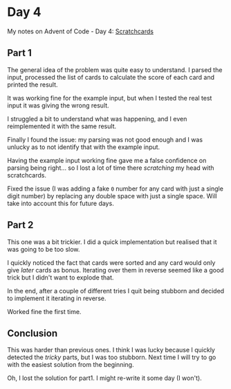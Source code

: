 # Day 4

My notes on Advent of Code - Day 4: [Scratchcards](https://adventofcode.com/2023/day/4)

## Part 1

The general idea of the problem was quite easy to understand. I parsed the input, processed the list of cards to calculate the score of each card and printed the result.

It was working fine for the example input, but when I tested the real test input it was giving the wrong result.

I struggled a bit to understand what was happening, and I even reimplemented it with the same result.

Finally I found the issue: my parsing was not good enough and I was unlucky as to not identify that with the example input.

Having the example input working fine gave me a false confidence on parsing being right... so I lost a lot of time there _scratching_ my head with scratchcards.

Fixed the issue (I was adding a fake `0` number for any card with just a single digit number) by replacing any double space with just a single space. Will take into account this for future days.

## Part 2

This one was a bit trickier. I did a quick implementation but realised that it was going to be too slow.

I quickly noticed the fact that cards were sorted and any card would only give _later_ cards as bonus. Iterating over them in reverse seemed like a good trick but I didn't want to explode that.

In the end, after a couple of different tries I quit being stubborn and decided to implement it iterating in reverse.

Worked fine the first time.

## Conclusion

This was harder than previous ones. I think I was lucky because I quickly detected the _tricky_ parts, but I was too stubborn. Next time I will try to go with the easiest solution from the beginning.

Oh, I lost the solution for part1. I might re-write it some day (I won't).
